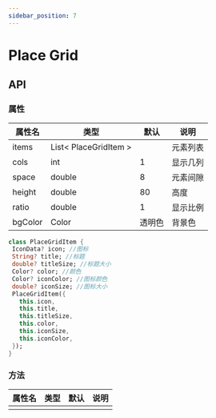```yaml
---
sidebar_position: 7
---
```


# Place Grid

## API

### 属性

| 属性名 | 类型| 默认 | 说明|
| ------  | ---- | --- | --- |
| items | List< PlaceGridItem > | | 元素列表 |
| cols | int | 1 | 显示几列 |
| space | double | 8 | 元素间隙 |
| height | double | 80 | 高度 |
| ratio | double | 1 | 显示比例 |
| bgColor | Color | 透明色 | 背景色 |

 ```Dart
class PlaceGridItem {
  IconData? icon; //图标
  String? title; //标题
  double? titleSize; //标题大小
  Color? color; //颜色
  Color? iconColor; //图标颜色
  double? iconSize; //图标大小
  PlaceGridItem({
    this.icon,
    this.title,
    this.titleSize,
    this.color,
    this.iconSize,
    this.iconColor,
  });
}
 ```

### 方法

| 属性名 | 类型| 默认 | 说明|
| ------  | ---- | --- | --- |
| | | | |
